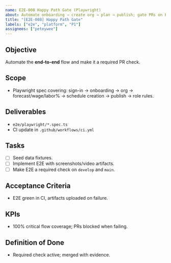 ```yaml
---
name: E2E-008 Happy Path Gate (Playwright)
about: Automate onboarding → create org → plan → publish; gate PRs on E2E
title: "[E2E-008] Happy Path Gate"
labels: ["e2e", "platform", "P1"]
assignees: ["peteywee"]
---
```


## Objective

Automate the **end-to-end** flow and make it a required PR check.

## Scope

- Playwright spec covering: sign-in → onboarding → org → forecast/wage/labor% → schedule creation → publish → role rules.

## Deliverables

- `e2e/playwright/*.spec.ts`
- CI update in `.github/workflows/ci.yml`

## Tasks

- [ ] Seed data fixtures.
- [ ] Implement E2E with screenshots/video artifacts.
- [ ] Make E2E a required check on `develop` and `main`.

## Acceptance Criteria

- E2E green in CI, artifacts uploaded on failure.

## KPIs

- 100% critical flow coverage; PRs blocked when failing.

## Definition of Done

- Required check active; merged with evidence.
